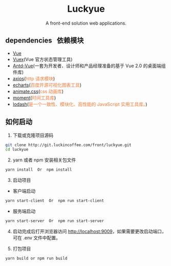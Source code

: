 <h1 align="center">Luckyue</h1>

<div align="center">
  A front-end solution web applications.
</div>

## dependencies &nbsp; 依赖模块

- [Vue](https://cn.vuejs.org/)
- [Vuex](https://vuex.vuejs.org/zh/)(Vue 官方状态管理工具)
- [Antd-Vue](https://vue.ant.design/)(一套为开发者、设计师和产品经理准备的基于 Vue 2.0 的桌面端组件库)
- [axios](https://github.com/mzabriskie/axios)(<span style="color: rgb(243,121,52);">http 请求模块</span>)
- [echarts](https://github.com/apache/incubator-echarts)(<span style="color: rgb(243,121,52);">百度开源可视化图表工具</span>)
- [animate.css](http://daneden.me/animate)(<span style="color: rgb(243,121,52);">css 动画库</span>)
- [moment](http://momentjs.cn/)(<span style="color: rgb(243,121,52);">时间工具库</span>)
- [lodash](https://www.lodashjs.com/)(<span style="color: rgb(243,121,52);">是一个一致性、模块化、高性能的 JavaScript 实用工具库。</span>)

## 如何启动

1. 下载或克隆项目源码

```bash
git clone http://git.luckincoffee.com/front/luckyue.git
cd luckyue
```

2. yarn 或者 npm 安装相关包文件

```bash
yarn install  Or  npm install
```

3. 启动项目

- 客户端启动

```bash
yarn start-client  Or  npm run start-client
```

- 服务端启动

```bash
yarn start-server  Or  npm run start-server
```

4. 启动完成后打开浏览器访问 [http://localhost:9009](http://localhost:9009)，如果需要更改启动端口，可在 .env 文件中配置。

5. 打包项目

```bash
yarn build or npm run build
```
